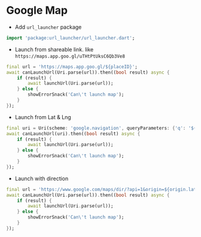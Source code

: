 # Google Map

- Add `url_launcher` package

```dart
import 'package:url_launcher/url_launcher.dart';
```

- Launch from shareable link. like `https://maps.app.goo.gl/uTHtPtUksC6Qb3Ve8`

```dart
final url = 'https://maps.app.goo.gl/${placeID}';
await canLaunchUrl(Uri.parse(url)).then((bool result) async {
    if (result) {
        await launchUrl(Uri.parse(url));
    } else {
        showErrorSnack('Can\'t launch map');
    }
});
```

- Launch from Lat & Lng

```dart
final uri = Uri(scheme: 'google.navigation', queryParameters: {'q': '${data.latitute}, ${data.longitude}'});
await canLaunchUrl(uri).then((bool result) async {
    if (result) {
        await launchUrl(Uri.parse(url));
    } else {
        showErrorSnack('Can\'t launch map');
    }
});
```
- Launch with direction

```dart
final url = 'https://www.google.com/maps/dir/?api=1&origin=${origin.lat},${origin.long}&travelmode=driving${destination.lat != null && destination.long != null ? '&destination=${destination.lat},${destination.long}' : ''}';
await canLaunchUrl(Uri.parse(url)).then((bool result) async {
    if (result) {
        await launchUrl(Uri.parse(url));
    } else {
        showErrorSnack('Can\'t launch map');
    }
});
```

